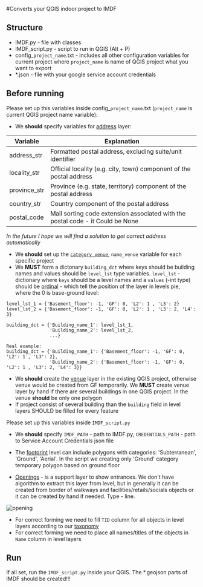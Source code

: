 #Converts your QGIS indoor project to IMDF
## Structure
 - IMDF.py - file with classes
 - IMDF_script.py - script to run in QGIS (Alt + P)
 - config_`project_name`.txt - includes all other configuration variables for current project where `project_name` is name of QGIS project what you want to export
 - *.json - file with your google service account credentials
## Before running
Please set up this variables inside config_`project_name`.txt (`project_name` is current QGIS project name variable):
 - We **should** specify variables for [address](https://register.apple.com/resources/imdf/Address/ "Address Apple Specification") layer:

| Variable       |  Explanation                |
| ------------- |------------------|
| address_str    | Formatted postal address, excluding suite/unit identifier   |
| locality_str     | Official locality (e.g. city, town) component of the postal address |
| province_str  | Province (e.g. state, territory) component of the postal address        |
| country_str  | Country component of the postal address        |
| postal_code  | Mail sorting code extension associated with the postal code - it Could be None        |
*In the future I hope we will find a solution to get correct address automatically*

 - We **should** set up the [`category_venue`](https://register.apple.com/resources/imdf/Categories/#venue 'Find needed category for the building'), `name_venue` variable for each specific project
 - We **MUST** form a dictonary `building_dct` where keys should be building names and values should be `level_lst` type variables. `level_lst` - dictionary where `keys` should be a level names and a `values` (-int type) should be [ordinal](https://register.apple.com/resources/imdf/Level/ "Level") - which tell the position of the layer in levels pie, where the 0 is base-ground level:
 ```
level_lst_1 = {'Basement_floor': -1, 'GF': 0, 'L2': 1 , 'L3': 2}
level_lst_2 = {'Basement_floor': -1, 'GF': 0, 'L2': 1 , 'L3': 2, 'L4': 3}
```
```
building_dct = {'Building_name_1': level_lst_1,
                'Building_name_2': level_lst_2,
                ...}
```  
```
Real example:
building_dct = {'Building_name_1': {'Basement_floor': -1, 'GF': 0, 'L2': 1 , 'L3': 2},
                'Building_name_2': {'Basement_floor': -1, 'GF': 0, 'L2': 1 , 'L3': 2, 'L4': 3}}

```
- We **should** create the [venue](https://register.apple.com/resources/imdf/Venue/) layer in the existing QGIS project, otherwise venue would be created from GF temporarily. We **MUST** create venue layer by hand if there are several buildings in one QGIS project. In the venue **should** be only one polygon
- If project consist of several building than the `building` field in level layers SHOULD be filled for every feature

Please set up this variables inside `IMDF_script.py`
 - We **should** specify `IMDF_PATH` - path to IMDF.py, `CREDENTIALS_PATH` - path to Service Account Credentials json file


 - The [footprint](https://register.apple.com/resources/imdf/Footprint/) level can include polygons with categories: 'Subterranean', 'Ground', 'Aerial'. In the script we creating only 'Ground' category temporary polygon based on ground floor
 - [Openings](https://register.apple.com/resources/imdf/Opening/) - is a support layer to show entrances. We don't have algorithm to extract this layer from level, but in generally it can be created from border of walkways and facilities/retails/socials objects or it can be created by hand if needed. Type - line.

![opening](https://user-images.githubusercontent.com/35077349/75184909-1549c880-573d-11ea-996c-0da952e3153c.png)
 - For correct forming we need to fill `TID` column for all objects in level layers according to our [taxonomy](https://docs.google.com/spreadsheets/d/1gPPFUw2a1L9Gd1IcVnGJXTPA_fiAMM6ez2kg1A_zj8U/edit#gid=1810304683 'Taxonomy V2')
 - For correct forming we need to place all names/titles of the objects in `Name` column in level layers
  ## Run
 If all set, run the `IMDF_script.py` inside your QGIS. The *.geojson parts of IMDF should be created!!!
  
